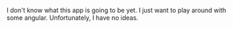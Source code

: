 I don't know what this app is going to be yet.
I just want to play around with some angular.
Unfortunately, I have no ideas.